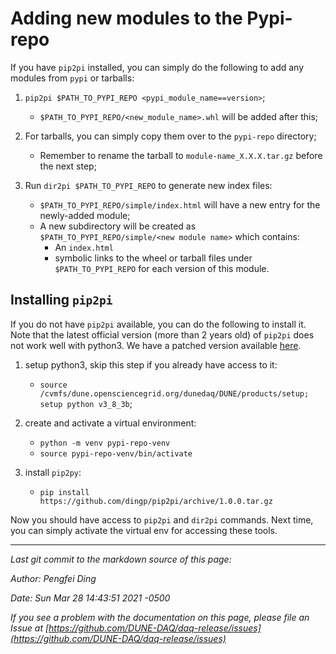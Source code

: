 # Adding new modules to the Pypi-repo

If you have `pip2pi` installed, you can simply do the following to add any modules from `pypi` or tarballs:



1. `pip2pi $PATH_TO_PYPI_REPO <pypi_module_name==version>`;
    * `$PATH_TO_PYPI_REPO/<new_module_name>.whl` will be added after this;


3. For tarballs, you can simply copy them over to the `pypi-repo` directory;
    * Remember to rename the tarball to `module-name_X.X.X.tar.gz` before the next step;


4. Run `dir2pi $PATH_TO_PYPI_REPO` to generate new index files:
    * `$PATH_TO_PYPI_REPO/simple/index.html` will have a new entry for the newly-added module;
    * A new subdirectory will be created as `$PATH_TO_PYPI_REPO/simple/<new module name>` which contains:
        * An `index.html`
        * symbolic links to the wheel or tarball files under `$PATH_TO_PYPI_REPO` for each version of this module.

## Installing `pip2pi`

If you do not have `pip2pi` available, you can do the following to install it. Note that the latest official version (more than 2 years old) of `pip2pi` does not work well with python3. We have a patched version available [here](https://github.com/dingp/pip2pi/archive/1.0.0.tar.gz).



1. setup python3, skip this step if you already have access to it:
    * `source /cvmfs/dune.opensciencegrid.org/dunedaq/DUNE/products/setup; setup python v3_8_3b`;


2. create and activate a virtual environment:
    * `python -m venv pypi-repo-venv`
    * `source pypi-repo-venv/bin/activate`


3. install `pip2py`:
    * `pip install https://github.com/dingp/pip2pi/archive/1.0.0.tar.gz`

Now you should have access to `pip2pi` and `dir2pi` commands. Next time, you can simply activate the virtual env for accessing these tools.

-----

_Last git commit to the markdown source of this page:_


_Author: Pengfei Ding_

_Date: Sun Mar 28 14:43:51 2021 -0500_

_If you see a problem with the documentation on this page, please file an Issue at [https://github.com/DUNE-DAQ/daq-release/issues](https://github.com/DUNE-DAQ/daq-release/issues)_
